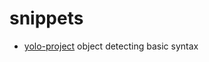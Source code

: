 # snippets

- [yolo-project](https://github.com/hisuic/snippets/tree/main/yolo-project)
  object detecting basic syntax
